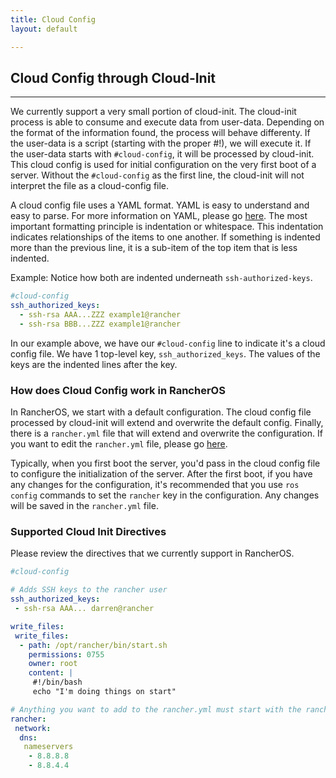 ```yaml
---
title: Cloud Config
layout: default

---
```


## Cloud Config through Cloud-Init
---

We currently support a very small portion of cloud-init. The cloud-init process is able to consume and execute data from user-data. Depending on the format of the information found, the process will behave differenty. If the user-data is a script (starting with the proper #!<interpreter>), we will execute it. If the user-data starts with `#cloud-config`, it will be processed by cloud-init. This cloud config is used for initial configuration on the very first boot of a server.  Without the `#cloud-config` as the first line, the cloud-init will not interpret the file as a cloud-config file.

A cloud config file uses a YAML format. YAML is easy to understand and easy to parse. For more information on YAML, please go [here](http://www.yaml.org/start.html). The most important formatting principle is indentation or whitespace. This indentation indicates relationships of the items to one another. If something is indented more than the previous line, it is a sub-item of the top item that is less indented.

Example: Notice how both are indented underneath `ssh-authorized-keys`.

```yaml
#cloud-config
ssh_authorized_keys:
  - ssh-rsa AAA...ZZZ example1@rancher
  - ssh-rsa BBB...ZZZ example1@rancher
```

In our example above, we have our `#cloud-config` line to indicate it's a cloud config file. We have 1 top-level key, `ssh_authorized_keys`. The values of the keys are the indented lines after the key.

### How does Cloud Config work in RancherOS

In RancherOS, we start with a default configuration. The cloud config file processed by cloud-init will extend and overwrite the default config. Finally, there is a `rancher.yml` file that will extend and overwrite the configuration. If you want to edit the `rancher.yml` file, please go [here]({{site.baseurl}}/docs/rancher-yml).

Typically, when you first boot the server, you'd pass in the cloud config file to configure the initialization of the server. After the first boot, if you have any changes for the configuration, it's recommended that you use `ros config` commands to set the `rancher` key in the configuration. Any changes will be saved in the `rancher.yml` file.

### Supported Cloud Init Directives

Please review the directives that we currently support in RancherOS.

```yaml
#cloud-config

# Adds SSH keys to the rancher user
ssh_authorized_keys:
 - ssh-rsa AAA... darren@rancher

write_files:
 write_files:
  - path: /opt/rancher/bin/start.sh
    permissions: 0755
    owner: root
    content: |
     #!/bin/bash
     echo "I'm doing things on start"

# Anything you want to add to the rancher.yml must start with the rancher key
rancher:
 network:
  dns:
   nameservers
    - 8.8.8.8
    - 8.8.4.4

```
